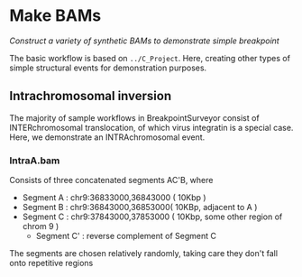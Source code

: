 # Make BAMs
*Construct a variety of synthetic BAMs to demonstrate simple breakpoint*

The basic workflow is based on `../C_Project`.  Here, creating other types of simple
structural events for demonstration purposes.

## Intrachromosomal inversion

The majority of sample workflows in BreakpointSurveyor consist of INTERchromosomal translocation,
of which virus integratin is a special case.  Here, we demonstrate an INTRAchromosomal event.

### IntraA.bam

Consists of three concatenated segments AC'B, where
* Segment A : chr9:36833000,36843000 ( 10Kbp )
* Segment B : chr9:36843000,36853000( 10KBp, adjacent to A )
* Segment C : chr9:37843000,37853000 ( 10Kbp, some other region of chrom 9 )
    * Segment C' : reverse complement of Segment C

The segments are chosen relatively randomly, taking care they don't fall onto repetitive regions

